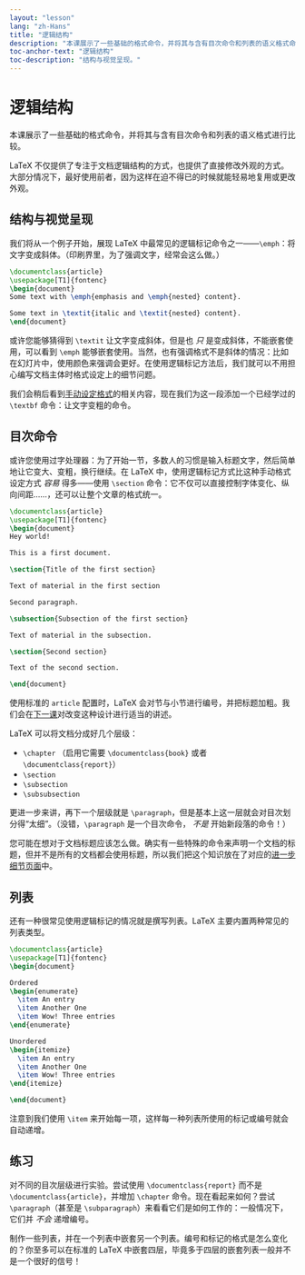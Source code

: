 ```yaml
---
layout: "lesson"
lang: "zh-Hans"
title: "逻辑结构"
description: "本课展示了一些基础的格式命令，并将其与含有目次命令和列表的语义格式命令进行比较。"
toc-anchor-text: "逻辑结构"
toc-description: "结构与视觉呈现。"
---
```


# 逻辑结构

<span
  class="summary">本课展示了一些基础的格式命令，并将其与含有目次命令和列表的语义格式进行比较。</span>

LaTeX 不仅提供了专注于文档逻辑结构的方式，也提供了直接修改外观的方式。大部分情况下，最好使用前者，因为这样在迫不得已的时候就能轻易地复用或更改外观。

## 结构与视觉呈现

我们将从一个例子开始，展现 LaTeX 中最常见的逻辑标记命令之一——`\emph`：将文字变成斜体。（印刷界里，为了强调文字，经常会这么做。）

```latex
\documentclass{article}
\usepackage[T1]{fontenc}
\begin{document}
Some text with \emph{emphasis and \emph{nested} content}.

Some text in \textit{italic and \textit{nested} content}.
\end{document}
```

或许您能够猜得到 `\textit` 让文字变成斜体，但是也 _只_ 是变成斜体，不能嵌套使用，可以看到 `\emph` 能够嵌套使用。当然，也有强调格式不是斜体的情况：比如在幻灯片中，使用颜色来强调会更好。在使用逻辑标记方法后，我们就可以不用担心编写文档主体时格式设定上的细节问题。

我们会稍后看到[手动设定格式](lesson-11)的相关内容，现在我们为这一段添加一个已经学过的 `\textbf` 命令：让文字变粗的命令。

## 目次命令

或许您使用过字处理器：为了开始一节，多数人的习惯是输入标题文字，然后简单地让它变大、变粗，换行继续。在 LaTeX 中，使用逻辑标记方式比这种手动格式设定方式 _容易_ 得多——使用 `\section` 命令：它不仅可以直接控制字体变化、纵向间距……，还可以让整个文章的格式统一。

```latex
\documentclass{article}
\usepackage[T1]{fontenc}
\begin{document}
Hey world!

This is a first document.

\section{Title of the first section}

Text of material in the first section

Second paragraph.

\subsection{Subsection of the first section}

Text of material in the subsection.

\section{Second section}

Text of the second section.

\end{document}
```

使用标准的 `article` 配置时，LaTeX 会对节与小节进行编号，并把标题加粗。我们会在[下一课](lesson-05)对改变这种设计进行适当的讲述。

LaTeX 可以将文档分成好几个层级：

- `\chapter` （启用它需要 `\documentclass{book}` 或者
  `\documentclass{report}`）
- `\section`
- `\subsection`
- `\subsubsection`

更进一步来讲，再下一个层级就是 `\paragraph`，但是基本上这一层就会对目次划分得“太细”。（没错，`\paragraph` 是一个目次命令， _不是_ 开始新段落的命令！）

您可能在想对于文档标题应该怎么做。确实有一些特殊的命令来声明一个文档的标题，但并不是所有的文档都会使用标题，所以我们把这个知识放在了对应的[进一步细节页面](lesson-04)中。

## 列表

还有一种很常见使用逻辑标记的情况就是撰写列表。LaTeX 主要内置两种常见的列表类型。

```latex
\documentclass{article}
\usepackage[T1]{fontenc}
\begin{document}

Ordered
\begin{enumerate}
  \item An entry
  \item Another One
  \item Wow! Three entries
\end{enumerate}

Unordered
\begin{itemize}
  \item An entry
  \item Another One
  \item Wow! Three entries
\end{itemize}

\end{document}
```

注意到我们使用 `\item` 来开始每一项，这样每一种列表所使用的标记或编号就会自动递增。

## 练习

对不同的目次层级进行实验。尝试使用 `\documentclass{report}` 而不是 `\documentclass{article}`，并增加 `\chapter` 命令。现在看起来如何？尝试 `\paragraph`（甚至是 `\subparagraph`）来看看它们是如何工作的：一般情况下，它们并 _不会_ 递增编号。

制作一些列表，并在一个列表中嵌套另一个列表。编号和标记的格式是怎么变化的？你至多可以在标准的 LaTeX 中嵌套四层，毕竟多于四层的嵌套列表一般并不是一个很好的信号！